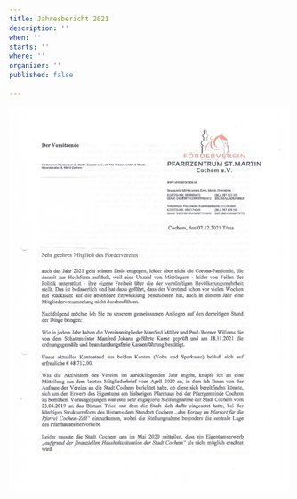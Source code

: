 ```yaml
---
title: Jahresbericht 2021
description: ''
when: ''
starts: ''
where: ''
organizer: ''
published: false

---
```

![](/images/forderverein-jahresbericht-2021-s-1.jpg)